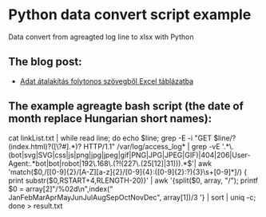 # Python data convert script example

Data convert from agreagted log line to xlsx with Python

## The blog post:

* [Adat átalakítás folytonos szövegből Excel táblázatba](https://oa.webspecial.hu/posts/python-adat-atalakitas-folytonos-szoevegbol-excel-tablazatba/)


## The example agreagte bash script (the date of month replace Hungarian short names): 

cat linkList.txt | while read line; do echo $line;  grep -E -i "GET $line/?(index.html)?([\?#].*)? HTTP/1.1" /var/log/access_log* | grep -vE '.*\.(bot|svg|SVG|css|js|png|jpg|jpeg|gif|PNG|JPG|JPEG|GIF)|404|206|User-Agent:.*bot|bot|robot|192\.168\.(?!(227\.(25[12]|31))).*$'| awk 'match($0,/\[[0-9]{2}\/[A-Z][a-z]{2}\/[0-9]{4}:([0-9]{2}:?){3}\s\+[0-9]*\]/) { print substr($0,RSTART+4,RLENGTH-20)}' | awk '{split($0, array, "/"); printf $0 = array[2]"/%02d\n",index("  JanFebMarAprMayJunJulAugSepOctNovDec", array[1])/3 '} | sort  | uniq -c; done > result.txt
